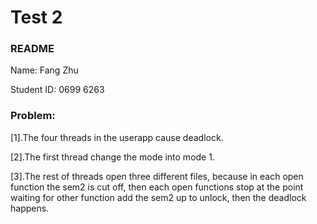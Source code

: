 # Test 2
### README

Name: Fang Zhu

Student ID: 0699 6263

### Problem:

[1].The four threads in the userapp cause deadlock.

[2].The first thread change the mode into mode 1.

[3].The rest of threads open three different files, because in each open function the sem2 is cut off, then each open functions stop at the point waiting for other function add the sem2 up to unlock, then the deadlock happens.